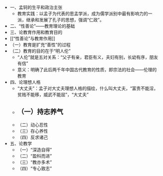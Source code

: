 - 一、孟轲的生平和政治主张
	- 教育实践：以孟子为代表的思孟学派，成为儒学派别中最有影响力的一派，继承和发展了孔子的思想，强调“仁政”。
- 二、“性善论”——教育理论的基础
- 三、论教育作用和教育目的
- [[“性善论”与教育作用]]
- （一）教育是扩充“善性”的过程
- （二）教育的目的在于“明人伦”
	- “人伦”就是五对关系：“父子有亲，君臣有义，夫妇有别，长幼有序，朋友有信”
	- 意义：明确了此后两千年中国古代教育的性质，即宗法的社会——伦理的教育
- 四、论理想人格
	- “大丈夫”：孟子对大丈夫理想人格的描绘，什么叫大丈夫，“富贵不能淫，贫贱不能移，威武不能屈”，“大丈夫”
	- （一）持志养气
		-
	- （二）动心忍性
	- （三）存心养性
	- （四）反求诸己
- 五、论教学
	- （一）“深造自得”
	- （二）“盈科而进”
	- （三）“教亦多术”
	- （四）“专心致志”